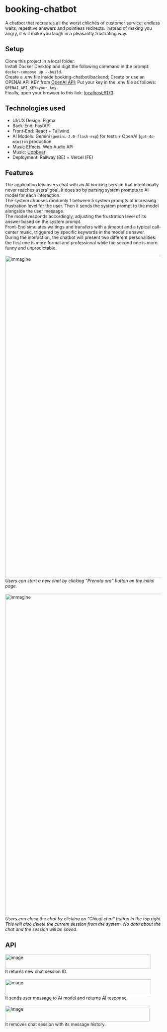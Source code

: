 # booking-chatbot
A chatbot that recreates all the worst chlichés of customer service: endless waits, repetitive answers and pointless redirects. Instead of making you angry, it will make you laugh in a pleasantly frustrating way.

## Setup
Clone this project in a local folder. <br>
Install Docker Desktop and digit the following command in the prompt:
`docker-compose up --build`.<br>
Create a .env file inside booking-chatbot/backend;
Create or use an OPENAI API KEY from [OpenAI API](https://platform.openai.com/api-keys);
Put your key in the .env file as follows:
`OPENAI_API_KEY=your_key`.<br>
Finally, open your browser to this link: [localhost:5173](http://localhost:5173/)

## Technologies used
- UI/UX Design: Figma
- Back-End: FastAPI
- Front-End: React + Tailwind
- AI Models: Gemini (`gemini-2.0-flash-exp`) for tests + OpenAI (`gpt-4o-mini`) in production
- Music Effects: Web Audio API
- Music: [Uppbeat](https://uppbeat.io/track/kevin-macleod/long-stroll)
- Deployment: Railway (BE) + Vercel (FE)

## Features
The application lets users chat with an AI booking service that intentionally never reaches users' goal. It does so by parsing system prompts to AI model for each interaction.<br>
The system chooses randomly 1 between 5 system prompts of increasing frustration level for the user. Then it sends the system prompt to the model alongside the user message. <br>
The model responds accordingly, adjusting the frustration level of its answer based on the system prompt.<br>
Front-End simulates waitings and transfers with a timeout and a typical call-center music, triggered by specific keywords in the model's answer.<br>
During the interaction, the chatbot will present two different personalities: the first one is more formal and professional while the second one is more funny and unpredictable.
<br><br>
<img width="1702" height="1038" alt="immagine" src="https://github.com/user-attachments/assets/50e6540e-f254-47a2-b728-2307b2ee686d" />
<br>
*Users can start a new chat by clicking "Prenota ora" button on the initial page.*
<br><br>
<img width="1702" height="1038" alt="immagine" src="https://github.com/user-attachments/assets/aad4363c-bf4a-437f-a7d0-49fbdbd48cb8" />
<br>
*Users can close the chat by clicking on "Chiudi chat" button in the top right. This will also delete the current session from the system. No data about the chat and the session will be saved.*

## API
<img width="467" height="47" alt="image" src="https://github.com/user-attachments/assets/008cad59-e1a2-4805-ac58-8a15a62bcea5" />
<br>It returns new chat session ID.<br><br>
<img width="469" height="51" alt="image" src="https://github.com/user-attachments/assets/add30a65-24f8-4f51-89d2-a61d4697b011" />
<br>It sends user message to AI model and returns AI response.<br><br>
<img width="464" height="51" alt="image" src="https://github.com/user-attachments/assets/9da3c37c-6d2b-4c47-97f3-7be1aaa89857" />
<br>It removes chat session with its message history.






